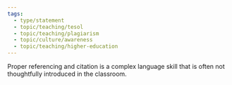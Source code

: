 ```yaml
---
tags:
  - type/statement
  - topic/teaching/tesol
  - topic/teaching/plagiarism
  - topic/culture/awareness
  - topic/teaching/higher-education
---
```

Proper referencing and citation is a complex language skill that is often not thoughtfully introduced in the classroom.